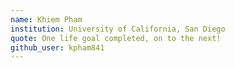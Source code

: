 ```yaml
---
name: Khiem Pham
institution: University of California, San Diego
quote: One life goal completed, on to the next!
github_user: kpham841
---
```

